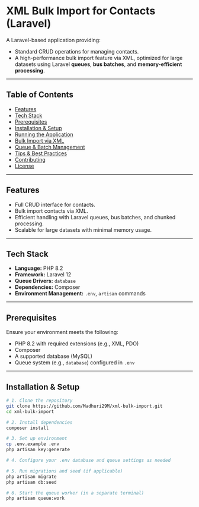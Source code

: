# XML Bulk Import for Contacts (Laravel)

A Laravel-based application providing:

- Standard CRUD operations for managing contacts.
- A high-performance bulk import feature via XML, optimized for large datasets using Laravel **queues**, **bus batches**, and **memory-efficient processing**.

---

## Table of Contents

- [Features](#features)  
- [Tech Stack](#tech-stack)  
- [Prerequisites](#prerequisites)  
- [Installation & Setup](#installation--setup)  
- [Running the Application](#running-the-application)  
- [Bulk Import via XML](#bulk-import-via-xml)  
- [Queue & Batch Management](#queue--batch-management)  
- [Tips & Best Practices](#tips--best-practices)  
- [Contributing](#contributing)  
- [License](#license)

---

## Features

- Full CRUD interface for contacts.
- Bulk import contacts via XML.
- Efficient handling with Laravel queues, bus batches, and chunked processing.
- Scalable for large datasets with minimal memory usage.

---

## Tech Stack

- **Language:** PHP 8.2 
- **Framework:** Laravel 12
- **Queue Drivers:** `database`
- **Dependencies:** Composer  
- **Environment Management:** `.env`, `artisan` commands  

---

## Prerequisites

Ensure your environment meets the following:

- PHP 8.2 with required extensions (e.g., XML, PDO)
- Composer
- A supported database (MySQL)
- Queue system (e.g., `database`) configured in `.env`

---

## Installation & Setup

```bash
# 1. Clone the repository
git clone https://github.com/Madhuri29M/xml-bulk-import.git
cd xml-bulk-import

# 2. Install dependencies
composer install

# 3. Set up environment
cp .env.example .env
php artisan key:generate

# 4. Configure your .env database and queue settings as needed

# 5. Run migrations and seed (if applicable)
php artisan migrate
php artisan db:seed

# 6. Start the queue worker (in a separate terminal)
php artisan queue:work
